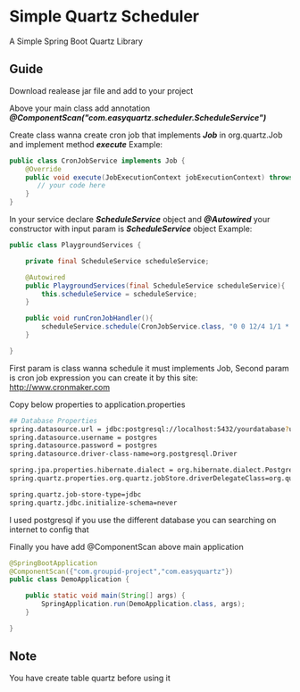 # Simple Quartz Scheduler
A Simple Spring Boot Quartz Library

## Guide
Download realease jar file and add to your project

Above your main class add annotation ***@ComponentScan("com.easyquartz.scheduler.ScheduleService")***

Create class wanna create cron job that implements ***Job*** in org.quartz.Job and implement method ***execute***
Example:
```java
public class CronJobService implements Job {
    @Override
    public void execute(JobExecutionContext jobExecutionContext) throws JobExecutionException {
       // your code here
    }
}
```

In your service declare ***ScheduleService*** object and ***@Autowired*** your constructor with input param is ***ScheduleService*** object
Example:
```java
public class PlaygroundServices {

    private final ScheduleService scheduleService;

    @Autowired
    public PlaygroundServices(final ScheduleService scheduleService){
        this.scheduleService = scheduleService;
    }

    public void runCronJobHandler(){
        scheduleService.schedule(CronJobService.class, "0 0 12/4 1/1 * ? *");
    }

}

```
First param is class wanna schedule it must implements Job, Second param is cron job expression you can create it by this site: http://www.cronmaker.com

Copy below properties to application.properties
```bash
## Database Properties
spring.datasource.url = jdbc:postgresql://localhost:5432/yourdatabase?useSSL=false
spring.datasource.username = postgres
spring.datasource.password = postgres
spring.datasource.driver-class-name=org.postgresql.Driver

spring.jpa.properties.hibernate.dialect = org.hibernate.dialect.PostgreSQLDialect
spring.quartz.properties.org.quartz.jobStore.driverDelegateClass=org.quartz.impl.jdbcjobstore.PostgreSQLDelegate

spring.quartz.job-store-type=jdbc
spring.quartz.jdbc.initialize-schema=never
```
I used postgresql if you use the different database you can searching on internet to config that

Finally you have add @ComponentScan above main application
```java
@SpringBootApplication
@ComponentScan({"com.groupid-project","com.easyquartz"})
public class DemoApplication {

	public static void main(String[] args) {
		SpringApplication.run(DemoApplication.class, args);
	}

}

```

## Note
You have create table quartz before using it
